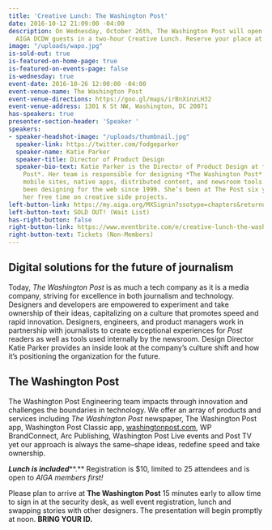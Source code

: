 ```yaml
---
title: 'Creative Lunch: The Washington Post'
date: 2016-10-12 21:09:00 -04:00
description: On Wednesday, October 26th, The Washington Post will open its doors for
  AIGA DCDW guests in a two-hour Creative Lunch. Reserve your place at the table.
image: "/uploads/wapo.jpg"
is-sold-out: true
is-featured-on-home-page: true
is-featured-on-events-page: false
is-wednesday: true
event-date: 2016-10-26 12:00:00 -04:00
event-venue-name: The Washington Post
event-venue-directions: https://goo.gl/maps/irBnXinzLH32
event-venue-address: 1301 K St NW, Washington, DC 20071
has-speakers: true
presenter-section-header: 'Speaker '
speakers:
- speaker-headshot-image: "/uploads/thumbnail.jpg"
  speaker-link: https://twitter.com/fodgeparker
  speaker-name: Katie Parker
  speaker-title: Director of Product Design
  speaker-bio-text: Katie Parker is the Director of Product Design at *The Washington
    Post*. Her team is responsible for designing *The Washington Post*’s websites,
    mobile sites, native apps, distributed content, and newsroom tools. Katie has
    been designing for the web since 1999. She’s been at The Post six years. She spends
    her free time on creative side projects.
left-button-link: https://my.aiga.org/MXSignin?ssotype=chapters&returnurl=http://dc.aiga.org/event/creative-lunch-washington-post/
left-button-text: SOLD OUT! (Wait List)
has-right-button: false
right-button-link: https://www.eventbrite.com/e/creative-lunch-the-washington-post-tickets-28567716810?ref=ebapi
right-button-text: Tickets (Non-Members)
---
```


## Digital solutions for the future of journalism

Today, *The Washington Post* is as much a tech company as it is a media company, striving for excellence in both journalism and technology. Designers and developers are empowered to experiment and take ownership of their ideas, capitalizing on a culture that promotes speed and rapid innovation. Designers, engineers, and product managers work in partnership with journalists to create exceptional experiences for *Post* readers as well as tools used internally by the newsroom. Design Director Katie Parker provides an inside look at the company’s culture shift and how it’s positioning the organization for the future.

## The Washington Post

The Washington Post Engineering team impacts through innovation and challenges the boundaries in technology. We offer an array of products and services including *The Washington Post* newspaper, The Washington Post app, Washington Post Classic app, [washingtonpost.com](http://washingtonpost.com/), WP BrandConnect, Arc Publishing, Washington Post Live events and Post TV yet our approach is always the same–shape ideas, redefine speed and take ownership.

***Lunch is included*****.** Registration is $10, limited to 25 attendees and is open to *AIGA members first!*

Please plan to arrive at **The Washington Post** 15 minutes early to allow time to sign in at the security desk, as well event registration, lunch and swapping stories with other designers. The presentation will begin promptly at noon. **BRING YOUR ID.**